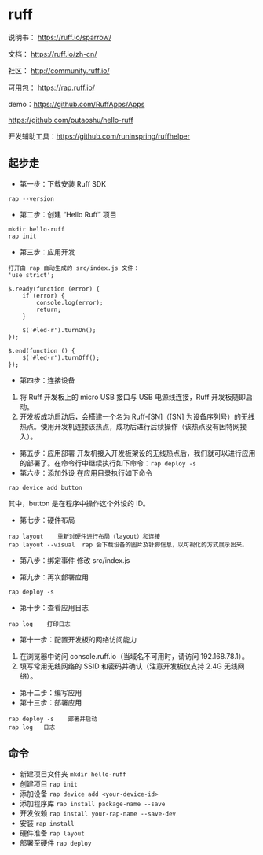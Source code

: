 # ruff

说明书： https://ruff.io/sparrow/

文档： https://ruff.io/zh-cn/

社区： http://community.ruff.io/

可用包： https://rap.ruff.io/

demo：https://github.com/RuffApps/Apps

https://github.com/putaoshu/hello-ruff

开发辅助工具：https://github.com/runinspring/ruffhelper

## 起步走

- 第一步：下载安装 Ruff SDK 
```
rap --version
```
- 第二步：创建 “Hello Ruff” 项目
```
mkdir hello-ruff
rap init
```
- 第三步：应用开发
```
打开由 rap 自动生成的 src/index.js 文件：
'use strict';

$.ready(function (error) {
    if (error) {
        console.log(error);
        return;
    }

    $('#led-r').turnOn();
});

$.end(function () {
    $('#led-r').turnOff();
});
```
- 第四步：连接设备

1. 将 Ruff 开发板上的 micro USB 接口与 USB 电源线连接，Ruff 开发板随即启动。
1. 开发板成功启动后，会搭建一个名为 Ruff-[SN]（[SN] 为设备序列号）的无线热点。使用开发机连接该热点，成功后进行后续操作（该热点没有因特网接入）。

- 第五步：应用部署
开发机接入开发板架设的无线热点后，我们就可以进行应用的部署了。在命令行中继续执行如下命令：`rap deploy -s`
- 第六步：添加外设
在应用目录执行如下命令
```
rap device add button
```
其中，button 是在程序中操作这个外设的 ID。
- 第七步：硬件布局
```
rap layout    重新对硬件进行布局（layout）和连接
rap layout --visual  rap 会下载设备的图片及针脚信息，以可视化的方式展示出来。
```
- 第八步：绑定事件
修改 src/index.js

- 第九步：再次部署应用
```
rap deploy -s
```
- 第十步：查看应用日志
```
rap log    打印日志
```
- 第十一步：配置开发板的网络访问能力
1. 在浏览器中访问 console.ruff.io（当域名不可用时，请访问 192.168.78.1）。
1. 填写常用无线网络的 SSID 和密码并确认（注意开发板仅支持 2.4G 无线网络）。

- 第十二步：编写应用
- 第十三步：部署应用
```
rap deploy -s    部署并启动
rap log   日志
```


## 命令

- 新建项目文件夹   `mkdir hello-ruff`
- 创建项目    `rap init`
- 添加设备    `rap device add <your-device-id>`
- 添加程序库   `rap install package-name --save`
- 开发依赖  `rap install your-rap-name --save-dev`
- 安装    `rap install`
- 硬件准备    `rap layout`
- 部署至硬件   `rap deploy`














